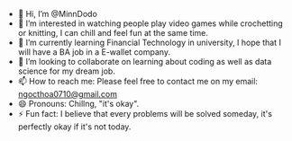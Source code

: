 - 👋 Hi, I’m @MinnDodo
- 👀 I’m interested in watching people play video games while crochetting or knitting, I can chill and feel fun at the same time.
- 🌱 I’m currently learning Financial Technology in university, I hope that I will have a BA job in  a E-wallet company.
- 💞️ I’m looking to collaborate on learning about coding as well as data science for my dream job.
- 📫 How to reach me: Please feel free to contact me on my email: ngocthoa0710@gmail.com 
- 😄 Pronouns: Chillng, "it's okay".
- ⚡ Fun fact: I believe that every problems will be solved someday, it's perfectly okay if it's not today.

<!---
MinnDodo/MinnDodo is a ✨ special ✨ repository because its `README.md` (this file) appears on your GitHub profile.
You can click the Preview link to take a look at your changes.
--->

